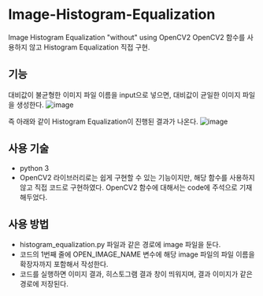 # Image-Histogram-Equalization
Image Histogram Equalization "without" using OpenCV2
OpenCV2 함수를 사용하지 않고 Histogram Equalization 직접 구현.

## 기능
대비값이 불균형한 이미지 파일 이름을 input으로 넣으면, 대비값이 균일한 이미지 파일을 생성한다.
![image](https://user-images.githubusercontent.com/92567571/227782995-2ae02b95-3726-41f8-a0ab-9c4b9806bd64.png)

즉 아래와 같이 Histogram Equalization이 진행된 결과가 나온다.
![image](https://user-images.githubusercontent.com/92567571/227783103-03a6a62e-e5d0-45c8-891c-b7a1132d8b23.png)

## 사용 기술
- python 3
- OpenCV2 라이브러리로는 쉽게 구현할 수 있는 기능이지만, 해당 함수를 사용하지 않고 직접 코드로 구현하였다. OpenCV2 함수에 대해서는 code에 주석으로 기재해두었다.

## 사용 방법
- histogram_equalization.py 파일과 같은 경로에 image 파일을 둔다.
- 코드의 1번째 줄에 OPEN_IMAGE_NAME 변수에 해당 image 파일의 파일 이름을 확장자까지 포함해서 작성한다.
- 코드를 실행하면 이미지 결과, 히스토그램 결과 창이 띄워지며, 결과 이미지가 같은 경로에 저장된다.
